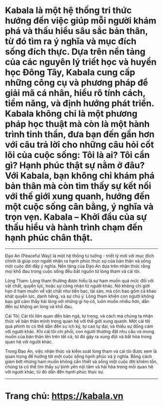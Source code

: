 # Kabala là một hệ thống tri thức hướng đến việc giúp mỗi người khám phá và thấu hiểu sâu sắc bản thân, từ đó tìm ra ý nghĩa và mục đích sống đích thực. Dựa trên nền tảng của các nguyên lý triết học và huyền học Đông Tây, Kabala cung cấp những công cụ và phương pháp để giải mã cá nhân, hiểu rõ tính cách, tiềm năng, và định hướng phát triển. Kabala không chỉ là một phương pháp học thuật mà còn là một hành trình tinh thần, đưa bạn đến gần hơn với câu trả lời cho những câu hỏi cốt lõi của cuộc sống: Tôi là ai? Tôi cần gì? Hạnh phúc thật sự nằm ở đâu? Với Kabala, bạn không chỉ khám phá bản thân mà còn tìm thấy sự kết nối với thế giới xung quanh, hướng đến một cuộc sống cân bằng, ý nghĩa và trọn vẹn. Kabala – Khởi đầu của sự thấu hiểu và hành trình chạm đến hạnh phúc chân thật.

---------------------------
Đạo An (Peaceful Way) là một hệ thống tư tưởng - triết lý mới với mục đích chính là giúp con người nhận ra hạnh phúc thực sự của bản thân và sống một cuộc đời đầy ý nghĩa. Nền tảng của Đạo An dựa trên nhận thức rằng mọi khổ đau trong cuộc sống đều bắt nguồn từ lòng tham và cái tôi.

Lòng Tham: Lòng tham thường được hiểu là sự ham muốn quá mức đối với vật chất, quyền lực, hoặc sự công nhận từ người khác. Nó không chỉ giới hạn ở ham muốn về vật chất như tiền bạc, tài sản, mà còn bao gồm cả khao khát quyền lực, danh tiếng, và sự chú ý. Lòng tham khiến con người không bao giờ cảm thấy hài lòng với những gì họ có, luôn muốn nhiều hơn, dẫn đến sự không an lòng và khổ đau.

Cái Tôi: Cái tôi liên quan đến bản ngã, tự trọng, và cách mà chúng ta nhận thức về bản thân mình trong quan hệ với thế giới xung quanh. Một cái tôi quá phình to có thể dẫn đến sự ích kỷ, tự cao tự đại, và thiếu sự đồng cảm với người khác. Khi cái tôi chi phối, con người thường đặt nhu cầu và mong muốn của bản thân lên trên tất cả, từ đó gây ra xung đột và bất hòa trong quan hệ với người khác.


Trong Đạo An, việc nhận thức và kiểm soát lòng tham và cái tôi được xem là quan trọng để hướng tới một cuộc sống hạnh phúc và ý nghĩa. Bằng cách giảm bớt những ham muốn không cần thiết và sống một cuộc đời khiêm tốn, chúng ta có thể tìm thấy sự bình yên nội tâm và hài hòa trong mối quan hệ với người khác, từ đó dẫn đến hạnh phúc thực sự.

---------------------------
# Trang chủ: https://kabala.vn

